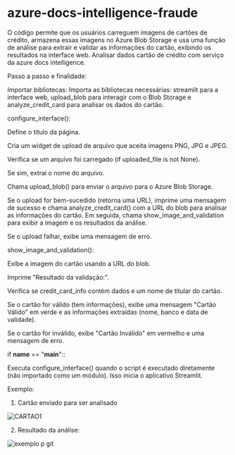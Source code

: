 # azure-docs-intelligence-fraude

O código permite que os usuários carreguem imagens de cartões de crédito, armazena essas imagens no Azure Blob Storage e usa uma função de análise para extrair e validar as informações do cartão, exibindo os resultados na interface web.
Analisar dados cartão de crédito com serviço da azure docs intelligence.

Passo a passo e finalidade:

Importar bibliotecas: Importa as bibliotecas necessárias: streamlit para a interface web, upload_blob para interagir com o Blob Storage e analyze_credit_card para analisar os dados do cartão.

configure_interface():

Define o título da página.

Cria um widget de upload de arquivo que aceita imagens PNG, JPG e JPEG.

Verifica se um arquivo foi carregado (if uploaded_file is not None).

Se sim, extrai o nome do arquivo.

Chama upload_blob() para enviar o arquivo para o Azure Blob Storage.

Se o upload for bem-sucedido (retorna uma URL), imprime uma mensagem de sucesso e chama analyze_credit_card() com a URL do blob para analisar as informações do cartão. Em seguida, chama show_image_and_validation para exibir a imagem e os resultados da análise.

Se o upload falhar, exibe uma mensagem de erro.

show_image_and_validation():

Exibe a imagem do cartão usando a URL do blob.

Imprime "Resultado da validação:".

Verifica se credit_card_info contém dados e um nome de titular do cartão.

Se o cartão for válido (tem informações), exibe uma mensagem "Cartão Válido" em verde e as informações extraídas (nome, banco e data de validade).

Se o cartão for inválido, exibe "Cartão Inválido" em vermelho e uma mensagem de erro.

if __name__ == "__main__"::

Executa configure_interface() quando o script é executado diretamente (não importado como um módulo). Isso inicia o aplicativo Streamlit.

Exemplo:
1. Cartão enviado para ser analisado
   
![CARTAO1](https://github.com/user-attachments/assets/e3817a7c-c889-438d-8177-c714342e43c9)

2. Resultado da análise:
   
![exemplo p git](https://github.com/user-attachments/assets/da7d1b40-8f70-4f30-ab67-4f9dabe7f6fe)
